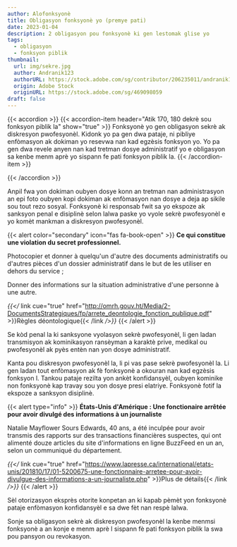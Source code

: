 ```yaml
---
author: Alofonksyonè
title: Obligasyon fonksyonè yo (premye pati)
date: 2023-01-04
description: 2 obligasyon pou fonksyonè ki gen lestomak glise yo 
tags:
  - obligasyon
  - fonksyon piblik 
thumbnail:
  url: img/sekre.jpg
  author: Andranik123
  authorURL: https://stock.adobe.com/sg/contributor/206235011/andranik123
  origin: Adobe Stock
  originURL: https://stock.adobe.com/sg/469098059
draft: false
---
```


{{< accordion >}}
  {{< accordion-item header="Atik 170, 180 dekrè sou fonksyon piblik la" show="true" >}}
  Fonksyonè yo gen obligasyon sekrè ak diskresyon pwofesyonèl. Kidonk yo pa gen dwa pataje, ni pibliye enfòmasyon ak dokiman yo resevwa nan kad egzèsis fonksyon yo. Yo pa gen dwa revele anyen nan kad tretman dosye administratif yo e obligasyon sa kenbe menm aprè yo sispann fe pati fonksyon piblik la.
  {{< /accordion-item >}}
  <!-- {{< accordion-item header="Accordion Item #3" >}}
    This is the third item's accordion body.
  {{< /accordion-item >}} -->
{{< /accordion >}}

Anpil fwa yon dokiman oubyen dosye konn an tretman nan administrasyon an epi foto oubyen kopi dokiman ak enfòmasyon nan dosye a deja ap sikile sou tout rezo sosyal. Fonksyonè ki responsab fwit sa yo ekspoze ak sanksyon penal e disiplinè selon lalwa paske yo vyole sekrè pwofesyonèl e yo komèt mankman a diskresyon pwofesyonèl. 

{{< alert color="secondary" icon="fas fa-book-open" >}}
  **Ce qui constitue une violation du secret professionnel.**

  Photocopier et donner à quelqu'un d'autre des documents administratifs ou d'autres pièces d'un dossier administratif dans le but de les utiliser en dehors du service ;
    
  Donner des informations sur la situation administrative d'une personne à une autre.

  *{{</* link cue="true" href="http://omrh.gouv.ht/Media/2-DocumentsStrategiques/fp/arrete_deontologie_fonction_publique.pdf" >}}Règles déontologique{{< /link */>}}*
{{< /alert >}}

Se kòd penal la ki sanksyone vyolasyon sekrè pwofesyonèl, li gen ladan transmisyon ak kominikasyon ransèyman a karaktè prive, medikal ou pwofesyonèl ak pyès entèn nan yon dosye administratif.  

Kanta pou diskresyon pwofesyonèl la, li pi vas pase sekrè pwofesyonèl la. Li gen ladan tout enfòmasyon ak fè fonksyonè a okouran nan kad egzèsis fonksyon l. Tankou pataje rezilta yon ankèt konfidansyèl, oubyen kominike non fonksyonè kap travay sou yon dosye presi elatriye. Fonksyonè fotif la ekspoze a sanksyon disiplinè. 

{{< alert type="info" >}}
**États-Unis d'Amérique : Une fonctionaire arrêtée pour avoir divulgé des informations à un journaliste**

Natalie Mayflower Sours Edwards, 40 ans, a été inculpée pour avoir transmis des rapports sur des transactions financières suspectes, qui ont alimenté douze articles du site d'informations en ligne BuzzFeed en un an, selon un communiqué du département.

 *{{</* link cue="true" href="https://www.lapresse.ca/international/etats-unis/201810/17/01-5200675-une-fonctionnaire-arretee-pour-avoir-divulgue-des-informations-a-un-journaliste.php" >}}Plus de détails{{< /link */>}}*
{{< /alert >}}

Sèl otorizasyon eksprès otorite konpetan an ki kapab pèmèt yon fonksyonè pataje enfòmasyon konfidansyèl e sa dwe fèt nan respè lalwa. 

Sonje sa obligasyon sekrè ak diskresyon pwofesyonèl la kenbe menmsi fonksyonè a an konje e menm  aprè l sispann fè pati fonksyon piblik la swa pou pansyon ou revokasyon.